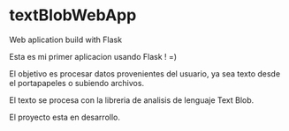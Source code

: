 # textBlobWebApp
Web aplication build with Flask 

Esta es mi primer aplicacion usando Flask ! =)

El objetivo es procesar datos provenientes del usuario, ya sea texto desde el portapapeles o subiendo archivos.

El texto se procesa con la libreria de analisis de lenguaje Text Blob.

El proyecto esta en desarrollo.


